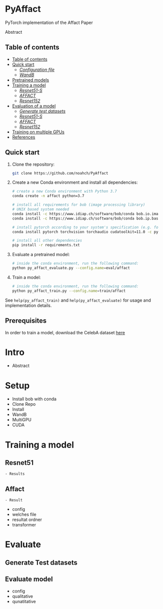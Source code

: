 # PyAffact
PyTorch implementation of the Affact Paper

Abstract

## Table of contents

* [Table of contents](#table-of-contents)
* [Quick start](#quick-start)
  + [*Configuration file*](#configuration-file)
  + [*WandB*](#wandb)
* [Pretrained models](#pretrained-models)
* [Training a model](#training-a-model)
  + [*Resnet51-S*](#training-resnet51-s)
  + [*AFFACT*](#training-affact)
  + [*Resnet152*](#training-resnet152)
* [Evaluation of a model](#evaluation-of-a-model)
  + [*Generate test datasets*](#generate-test-datasets)
  + [*Resnet51-S*](#training-resnet51-s)
  + [*AFFACT*](#training-affact)
  + [*Resnet152*](#training-resnet152)
* [Training on multiple GPUs](#training-on-multiple-gpus)
* [References](#references)

## Quick start

1. Clone the repository:
    
    ```bash
    git clone https://github.com/noahch/PyAffact
   ```

2. Create a new Conda environment and install all dependencies:

    ```bash
    # create a new Conda environment with Python 3.7
    conda create -n affact python=3.7
    
    # install all requirements for bob (image processing library)
    # UNIX based system needed
    conda install -c https://www.idiap.ch/software/bob/conda bob.io.image
    conda install -c https://www.idiap.ch/software/bob/conda bob.ip.base
   
    # install pytorch according to your system's specification (e.g. for RTX 3070):
    conda install pytorch torchvision torchaudio cudatoolkit=11.0 -c pytorch
    
    # install all other dependencies
    pip install -r requirements.txt
   ```    
   
3. Evaluate a pretrained model:
    
    ```bash
    # inside the conda environment, run the following command:
   python py_affact_evaluate.py --config.name=eval/affact     
    ```
    
4. Train a model:
    
    ```bash
    # inside the conda environment, run the following command:
   python py_affact_train.py --config.name=train/affact     
    ```

See `help(py_affact_train)` and `help(py_affact_evaluate)` for usage and implementation details.

## Prerequisites
In order to train a model, download the CelebA dataset [here](http://mmlab.ie.cuhk.edu.hk/projects/CelebA.html)

# Intro
 - Abstract

    
# Setup
- Install bob with conda
- Clone Repo
- Install
- WandB
- MultiGPU
- CUDA
 
# Training a model
## Resnet51
    - Results
## Affact
    - Result
    
 - config
 - welches file
 - resultat ordner
 - transformer

# Evaluate
## Generate Test datasets

## Evaluate model
- config
- qualitative
- qunatitative